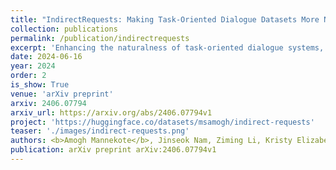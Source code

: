 ```yaml
---
title: "IndirectRequests: Making Task-Oriented Dialogue Datasets More Natural by Synthetically Generating Indirect User Requests"
collection: publications
permalink: /publication/indirectrequests
excerpt: 'Enhancing the naturalness of task-oriented dialogue systems, IndirectRequests introduces a dataset of Indirect User Requests (IURs) generated using large language models. This dataset bridges the gap between machine-generated and human-like conversations, providing a robust testbed for advancing natural language understanding and dialogue state tracking.'
date: 2024-06-16
year: 2024
order: 2
is_show: True
venue: 'arXiv preprint'
arxiv: 2406.07794
arxiv_url: https://arxiv.org/abs/2406.07794v1
project: 'https://huggingface.co/datasets/msamogh/indirect-requests'
teaser: './images/indirect-requests.png'
authors: <b>Amogh Mannekote</b>, Jinseok Nam, Ziming Li, Kristy Elizabeth Boyer, Bonnie J. Dorr
publication: arXiv preprint arXiv:2406.07794v1
---
```

